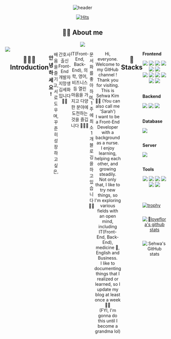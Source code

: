 <div align="center">

![header](https://capsule-render.vercel.app/api?type=waving&color=gradient&height=160&section=header&text=✨%20Welcome%20to%20Sarah's%20DEV%20World%20✨&fontSize=30&animation=fadeIn&fontAlignY=36&fontColor=fff)

[![Hits](https://hits.seeyoufarm.com/api/count/incr/badge.svg?url=https%3A%2F%2Fgithub.com%2Fgjbae1212%2Fhit-counter&count_bg=%23FFACAB&title_bg=%23555555&icon=github.svg&icon_color=%23E7E7E7&title=+GitHub&edge_flat=false)](https://hits.seeyoufarm.com)

## ✍🏻 About me
<a href="https://polydactyl-cello-2db.notion.site/Kim-Sehwa-c4920e2528ae4e7bb40869f320fc859d?pvs=4">
<img src="https://img.shields.io/badge/Portfolio-000000?style=for-the-badge&logoColor=white&logo=Notion"> 
</a>

<div style="display:flex; flex-direction:row;>
<a href="https://oooooooooooo.tistory.com/">
<img src="https://img.shields.io/badge/Tistory-000000?style=for-the-badge&logo=Tistory&logoColor=white">
</a>

</br>
</br>

## 🙋🏻‍♀️ Introduction
### 안녕하세요 ! 

배움을 즐기고, 서로 도우며, 꾸준히 성장하고 싶은,

간호사 출신 Front-End 개발자 지망생
김세화입니다 👋🏻

IT(Front-End, Back-End), 의학, 영어, 비즈니스 등 열린 마음을 가지고 다양한 분야에 도전하는 것을 즐깁니다 🏃🏻‍♂️

문서화를 좋아하여, 1주에 최소 1개 블로깅을 하고 있습니다 ✍🏻

Hi, everyone. Welcome to my GitHub channel ! </br>
Thank you for visiting. This is Sehwa Kim 👋🏻 (You can also call me 'Sarah')</br>
I want to be a Front-End Developer with a background as a nurse. </br>
I enjoy learning, helping each other, and growing steadily. </br>
Not only that, I like to try new things, so I'm exploring various fields with an open mind, </br> 
including IT(Front-End, Back-End), medicine 🧠, English and Business. </br>
I like to documenting things that I realized or learned, so I update my blog at least once a week ✍🏻 </br>
(FYI, I'm gonna do this until I become a grandma lol)

</br>
</br>

## 🔨 Stacks
<div style="display:flex; flex-direction:column; align-items:flex-start;">
   <!-- Frontend -->
    <p><strong>Frontend</strong></p>
    <div>
        <img src="https://img.shields.io/badge/html5-E34F26?style=flat-square&logo=html5&logoColor=white"> 
        <img src="https://img.shields.io/badge/css-1572B6?style=flat-square&logo=css3&logoColor=white"> 
       <img src="https://img.shields.io/badge/JavaScript-F7DF1E?style=flat-square&logo=JavaScript&logoColor=black"> 
        <img src="https://img.shields.io/badge/bootstrap-7952B3?style=flat-square&logo=bootstrap&logoColor=white">
        <img src="https://img.shields.io/badge/Sass-CC6699?style=flat-square&logo=Sass&logoColor=white"> 
        <img src="https://img.shields.io/badge/StyledComponents-DB7093?style=flat-square&logo=styled-components&logoColor=white"> 
    </br>
        <img src="https://img.shields.io/badge/React-61DAFB?style=flat-square&logo=React&logoColor=black"> 
        <img src="https://img.shields.io/badge/Redux-764ABC?style=flat-square&logo=Redux&logoColor=black"> 
        <img src="https://img.shields.io/badge/TypeScript-3178C6?style=flat-square&logo=TypeScript&logoColor=white"> 
        <img src="https://img.shields.io/badge/jQuery-0769AD?style=flat-square&logo=jQuery&logoColor=white"> 
        <img src="https://img.shields.io/badge/npm-CB3837?style=flat-square&logo=npm&logoColor=white"> 
       <img src="https://img.shields.io/badge/Prettier-F7B93E?style=flat-square&logo=Prettier&logoColor=white"> 
    </div>
   </br>
    <!-- Backend -->
    <p><strong>Backend</strong></p>
    <div>
        <img src="https://img.shields.io/badge/Node.js-339933?style=for-the-badge&logo=Node.js&logoColor=white"> 
        <img src="https://img.shields.io/badge/Express-000000?style=for-the-badge&logo=Express&logoColor=white"> 
        <img src="https://img.shields.io/badge/Sequelize-4479A1?style=for-the-badge&logo=Sequelize&logoColor=white"> 
    </div>
   </br>
    <!-- Database -->
    <p><strong>Database</strong></p>
    <div>
        <img src="https://img.shields.io/badge/MySQL-4479A1?style=for-the-badge&logo=mysql&logoColor=white">
    </div>
   </br>
    <!-- Server -->
    <p><strong>Server</strong></p>
    <div>
   <img src="https://img.shields.io/badge/Amazon AWS-232F3E?style=for-the-badge&logo=amazon aws&logoColor=white"> 
    </div>
     </br>
    <p><strong>Tools</strong></p>
    <div>
        <img src="https://img.shields.io/badge/Git-F05032?style=flat-square&logo=Git&logoColor=white">
        <img src="https://img.shields.io/badge/GitHub-181717?style=flat-square&logo=GitHub&logoColor=white">
        <img src="https://img.shields.io/badge/Figma-F24E1E?style=flat-square&logo=Figma&logoColor=white"> 
   <img src="https://img.shields.io/badge/Postman-FF6C37?style=flat-square&logo=Postman&logoColor=white"> 
        <img src="https://img.shields.io/badge/Notion-000000?style=flat-square&logo=Notion&logoColor=white">
              <img src="https://img.shields.io/badge/Slack-4A154B?style=flat-square&logo=Slack&logoColor=white"> 
</div>

</br>
</br>

[![trophy](https://github-profile-trophy.vercel.app/?username=loveflora)](https://github.com/ryo-ma/github-profile-trophy)

[![loveflora's github stats](https://github-readme-stats.vercel.app/api/top-langs/?username=loveflora&show_icons=true&hide_border=true&title_color=004386&icon_color=004386&layout=compact)](https://github.com/loveflora)

![Sehwa's GitHub stats](https://github-readme-stats.vercel.app/api?username=loveflora&show_icons=true&theme=radical)


</div>
